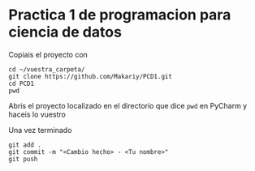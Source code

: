
# Practica 1 de programacion para ciencia de datos

Copiais el proyecto con 
```shell
cd ~/vuestra_carpeta/
git clone https://github.com/Makariy/PCD1.git
cd PCD1
pwd
```
Abris el proyecto localizado en el directorio que dice ``pwd`` en PyCharm y haceis lo vuestro

Una vez terminado
```shell
git add .
git commit -m "<Cambio hecho> - <Tu nombre>"
git push 
```


